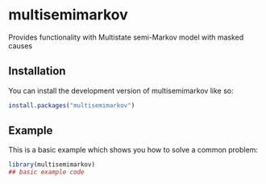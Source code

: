 
<!-- README.md is generated from README.Rmd. Please edit that file -->

# multisemimarkov

<!-- badges: start -->
<!-- badges: end -->

Provides functionality with Multistate semi-Markov model with masked
causes

## Installation

You can install the development version of multisemimarkov like so:

``` r
install.packages("multisemimarkov")
```

## Example

This is a basic example which shows you how to solve a common problem:

``` r
library(multisemimarkov)
## basic example code
```
